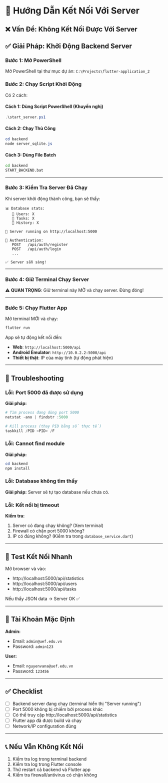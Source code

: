 # 🚀 Hướng Dẫn Kết Nối Với Server

## ❌ Vấn Đề: Không Kết Nối Được Với Server

## ✅ Giải Pháp: Khởi Động Backend Server

### **Bước 1: Mở PowerShell**

Mở PowerShell tại thư mục dự án: `C:\Projects\flutter-application_2`

### **Bước 2: Chạy Script Khởi Động**

Có 2 cách:

#### **Cách 1: Dùng Script PowerShell (Khuyến nghị)**
```powershell
.\start_server.ps1
```

#### **Cách 2: Chạy Thủ Công**
```powershell
cd backend
node server_sqlite.js
```

#### **Cách 3: Dùng File Batch**
```cmd
cd backend
START_BACKEND.bat
```

---

### **Bước 3: Kiểm Tra Server Đã Chạy**

Khi server khởi động thành công, bạn sẽ thấy:

```
📊 Database stats:
   👥 Users: X
   📝 Tasks: X
   📜 History: X

🚀 Server running on http://localhost:5000

🔐 Authentication:
   POST   /api/auth/register
   POST   /api/auth/login
   ...

✅ Server sẵn sàng!
```

---

### **Bước 4: Giữ Terminal Chạy Server**

⚠️ **QUAN TRỌNG**: Giữ terminal này MỞ và chạy server. Đừng đóng!

---

### **Bước 5: Chạy Flutter App**

Mở terminal MỚI và chạy:

```bash
flutter run
```

App sẽ tự động kết nối đến:
- **Web**: `http://localhost:5000/api`
- **Android Emulator**: `http://10.0.2.2:5000/api`
- **Thiết bị thật**: IP của máy tính (tự động phát hiện)

---

## 🔧 Troubleshooting

### **Lỗi: Port 5000 đã được sử dụng**

**Giải pháp:**
```powershell
# Tìm process đang dùng port 5000
netstat -ano | findstr :5000

# Kill process (thay PID bằng số thực tế)
taskkill /PID <PID> /F
```

### **Lỗi: Cannot find module**

**Giải pháp:**
```powershell
cd backend
npm install
```

### **Lỗi: Database không tìm thấy**

**Giải pháp:** Server sẽ tự tạo database nếu chưa có.

### **Lỗi: Kết nối bị timeout**

**Kiểm tra:**
1. Server có đang chạy không? (Xem terminal)
2. Firewall có chặn port 5000 không?
3. IP có đúng không? (Kiểm tra trong `database_service.dart`)

---

## 📱 Test Kết Nối Nhanh

Mở browser và vào:
- http://localhost:5000/api/statistics
- http://localhost:5000/api/users
- http://localhost:5000/api/tasks

Nếu thấy JSON data → Server OK ✅

---

## 🔐 Tài Khoản Mặc Định

**Admin:**
- Email: `admin@uef.edu.vn`
- Password: `admin123`

**User:**
- Email: `nguyenvana@uef.edu.vn`
- Password: `123456`

---

## ✅ Checklist

- [ ] Backend server đang chạy (terminal hiển thị "Server running")
- [ ] Port 5000 không bị chiếm bởi process khác
- [ ] Có thể truy cập http://localhost:5000/api/statistics
- [ ] Flutter app đã được build và chạy
- [ ] Network/IP configuration đúng

---

## 📞 Nếu Vẫn Không Kết Nối

1. Kiểm tra log trong terminal backend
2. Kiểm tra log trong Flutter console
3. Thử restart cả backend và Flutter app
4. Kiểm tra firewall/antivirus có chặn không

